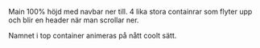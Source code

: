 Main 100% höjd med navbar ner till. 4 lika stora containrar som flyter upp och blir en header när man scrollar ner.

Namnet i top container animeras på nått coolt sätt.